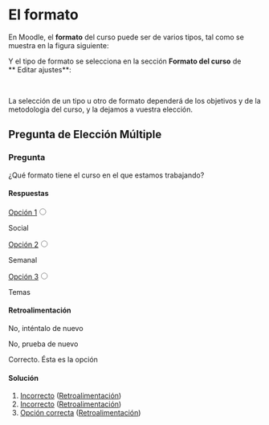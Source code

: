 
# El formato

En Moodle, el **formato** del curso puede ser de varios tipos, tal como se muestra en la figura siguiente:

Y el tipo de formato se selecciona en la sección **Formato del curso** de ** Editar ajustes**:

 

La selección de un tipo u otro de formato dependerá de los objetivos y de la metodologia del curso, y la dejamos a vuestra elección.

## Pregunta de Elección Múltiple

### Pregunta

¿Qué formato tiene el curso en el que estamos trabajando?

#### Respuestas


<label class="sr-av" for="i5_5">[Opción 1](#answer-5_5)</label><input id="i5_5" name="option5_2" onclick="$exe.getFeedback(0,3,'5_2','multi')" type="radio"/>


Social


<label class="sr-av" for="i5_42">[Opción 2](#answer-5_42)</label><input id="i5_42" name="option5_2" onclick="$exe.getFeedback(1,3,'5_2','multi')" type="radio"/>


Semanal


<label class="sr-av" for="i5_45">[Opción 3](#answer-5_45)</label><input id="i5_45" name="option5_2" onclick="$exe.getFeedback(2,3,'5_2','multi')" type="radio"/>


Temas

#### Retroalimentación

No, inténtalo de nuevo

No, prueba de nuevo

Correcto. Ésta es la opción

#### Solución

1. [Incorrecto](#answer-5_5) ([Retroalimentación](#sa0b5_2))
1. [Incorrecto](#answer-5_42) ([Retroalimentación](#sa1b5_2))
1. [Opción correcta](#answer-5_45) ([Retroalimentación](#sa2b5_2))

